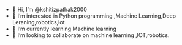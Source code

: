 - 👋 Hi, I’m @kshitizpathak2000
- 👀 I’m interested in Python programming ,Machine Learning,Deep Leraning,robotics,Iot
- 🌱 I’m currently learning Machine learning
- 💞️ I’m looking to collaborate on machine learning ,IOT,robotics.

<!---
kshitizpathak2000/kshitizpathak2000 is a ✨ special ✨ repository because its `README.md` (this file) appears on your GitHub profile.
You can click the Preview link to take a look at your changes.
--->
